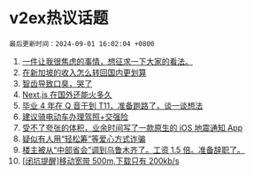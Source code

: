 # v2ex热议话题

`最后更新时间：2024-09-01 16:02:04 +0800`

1. [一件让我很焦虑的事情，想征求一下大家的看法。](https://www.v2ex.com/t/1069294)
1. [在新加坡的收入怎么转回国内更划算](https://www.v2ex.com/t/1069327)
1. [智齿导致口臭，哭了](https://www.v2ex.com/t/1069236)
1. [Next.js 在国外还能火多久](https://www.v2ex.com/t/1069285)
1. [毕业 4 年在 Q 音干到 T11，准备跑路了，谈一谈想法](https://www.v2ex.com/t/1069344)
1. [建议骑电动车办理驾照+交强险](https://www.v2ex.com/t/1069250)
1. [受不了夸张的体积，业余时间写了一款原生的 iOS 地震通知 App](https://www.v2ex.com/t/1069274)
1. [疑似有人用“轻松筹”等爱心方式诈骗](https://www.v2ex.com/t/1069318)
1. [楼主被从“中部省会”调到乌鲁木齐了。工资 1.5 倍。准备辞职了。](https://www.v2ex.com/t/1069255)
1. [[闭坑提醒]移动宽带 500m,下载只有 200kb/s](https://www.v2ex.com/t/1069257)

